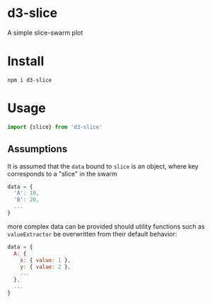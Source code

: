 # d3-slice
A simple slice-swarm plot


# Install

```
npm i d3-slice
```

# Usage

```js
import {slice} from 'd3-slice'
```

## Assumptions

It is assumed that the `data` bound to `slice` is an object, where key corresponds
to a "slice" in the swarm

```js
data = {
  'A': 10,
  'B': 20,
  ...
}
```

more complex data can be provided should utility functions such as `valueExtractor`
be overwritten from their default behavior:

```js
data = {
  A: {
    x: { value: 1 },
    y: { value: 2 },
    ...
  },
  ...
}
```
